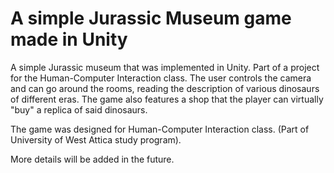 # A simple Jurassic Museum game made in Unity
A simple Jurassic museum that was implemented in Unity. Part of a project for the Human-Computer Interaction class.
The user controls the camera and can go around the rooms, reading the description of various dinosaurs of different eras. The game also features a shop that the player can virtually "buy" a replica of said dinosaurs. 

The game was designed for Human-Computer Interaction class. (Part of University of West Attica study program).

More details will be added in the future. 
